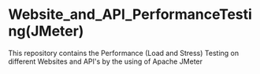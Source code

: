 # Website_and_API_PerformanceTesting(JMeter)
This repository contains the Performance (Load and Stress) Testing on different Websites and API's by the using of Apache JMeter
